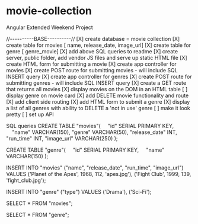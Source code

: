 # movie-collection
Angular Extended Weekend Project

//----------BASE----------//
[X] create database = movie collection
[X] create table for movies [ name, release_date, image_url]
[X] create table for genre [ genre_movie]
[X] add above SQL queries to readme
[X] create server, public folder, add vendor JS files        and serve up static HTML file
[X] create HTML form for submitting a movie
[X] create app controller for movies
[X] create POST route for submitting movies - will include SQL INSERT query
[X] create app controller for genres
[X] create POST route for submitting genres - will include SQL INSERT query
[X] create a GET route that returns all movies
[X] display movies on the DOM in an HTML table
[ ] display genre on movie card
[X] add DELETE movie functionality and route
[X] add client side routing
[X] add HTML form to submit a genre
[X] display a list of all genres with ability to DELETE a 'not in use' genre
[ ] make it look pretty
[ ] set up API





SQL queries
CREATE TABLE "movies"(
    "id" SERIAL PRIMARY KEY,
    "name" VARCHAR(150),
	"genre" VARCHAR(50),
	"release_date" INT,
	"run_time" INT,
	"image_url" VARCHAR(250)
);

CREATE TABLE "genre"(
    "id" SERIAL PRIMARY KEY,
    "name" VARCHAR(150)
);

INSERT INTO "movies" ("name", "release_date", "run_time", "image_url")
VALUES ('Planet of the Apes', 1968, 112, 'apes.jpg'),
('Fight Club', 1999, 139, 'fight_club.jpg');

INSERT INTO "genre" ("type")
VALUES ('Drama'), ('Sci-Fi');

SELECT * FROM "movies";

SELECT * FROM "genre";
